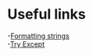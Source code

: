 # Useful links
-[Formatting strings](https://realpython.com/python-string-formatting/)  
-[Try Except](https://www.w3schools.com/python/python_try_except.asp)  
